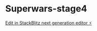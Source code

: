 # Superwars-stage4

[Edit in StackBlitz next generation editor ⚡️](https://stackblitz.com/~/github.com/Anushka1205/Superwars-stage4)